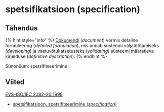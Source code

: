# spetsifikatsioon (specification)

## Tähendus

{% hint style="info" %}
[Dokumendi](dokument-document.md) (_document_) vormis detailne formuleering (_detailed formulation_), mis annab süsteemi väljatöötamiseks (_developing_) ja vastuvõtukatsetusteks (_validating_) süsteemi määratleva kirjelduse (_definitive description_).
{% endhint %}

Sünonüüm: spetsifitseerimine

## Viited

[EVS-ISO/IEC 2382-20:1998](http://www.evs.ee/tooted/evs-iso-iec-2382-20-1998)

* [spetsifikatsioon, spetsifitseerimine (_specification)_](http://www.eki.ee/dict/its/index.cgi?Q=D441E676-6C03-1014-88DC-FC5F0DBED45A\&F=GUID\&C01=1\&C02=0\&C10=1)
